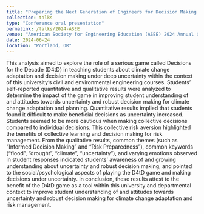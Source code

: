 ```yaml
---
title: "Preparing the Next Generation of Engineers for Decision Making under Deep Uncertainty: Exploring the Pedagogical Role of the Decisions for the Decade Game"
collection: talks
type: "Conference oral presentation"
permalink: /talks/2024-ASEE
venue: "American Society for Engineering Education (ASEE) 2024 Annual Conference and Exposition"
date: 2024-06-24
location: "Portland, OR"
---
```


This analysis aimed to explore the role of a serious game called Decisions for the Decade (D4tD) in teaching students about climate change adaptation and decision making under deep uncertainty within the context of this university’s civil and environmental engineering courses. Students’ self-reported quantitative and qualitative results were analyzed to determine the impact of the game in improving student understanding of and attitudes towards uncertainty and robust decision making for climate change adaptation and planning. Quantitative results implied that students found it difficult to make beneficial decisions as uncertainty increased. Students seemed to be more cautious when making collective decisions compared to individual decisions. This collective risk aversion highlighted the benefits of collective learning and decision making for risk management. From the qualitative results, common themes (such as “Informed Decision Making” and “Risk Preparedness”), common keywords (“flood”, “drought”, “climate”, “uncertainty”), and varying emotions observed in student responses indicated students’ awareness of and growing understanding about uncertainty and robust decision making, and pointed to the social/psychological aspects of playing the D4tD game and making decisions under uncertainty. In conclusion, these results attest to the benefit of the D4tD game as a tool within this university and departmental context to improve student understanding of and attitudes towards uncertainty and robust decision making for climate change adaptation and risk management.

